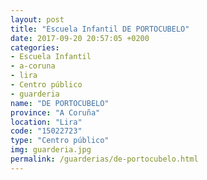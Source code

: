 ```yaml
---
layout: post
title: "Escuela Infantil DE PORTOCUBELO"
date: 2017-09-20 20:57:05 +0200
categories:
- Escuela Infantil
- a-coruna
- lira
- Centro público
- guarderia
name: "DE PORTOCUBELO"
province: "A Coruña"
location: "Lira"
code: "15022723"
type: "Centro público"
img: guarderia.jpg
permalink: /guarderias/de-portocubelo.html
---
```

